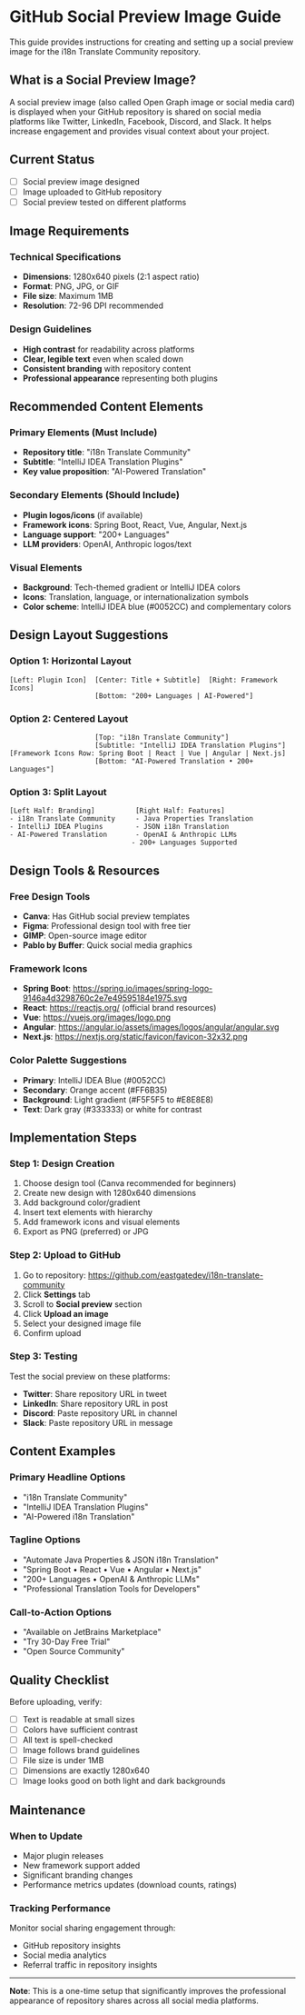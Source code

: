 # GitHub Social Preview Image Guide

This guide provides instructions for creating and setting up a social preview image for the i18n Translate Community repository.

## What is a Social Preview Image?

A social preview image (also called Open Graph image or social media card) is displayed when your GitHub repository is shared on social media platforms like Twitter, LinkedIn, Facebook, Discord, and Slack. It helps increase engagement and provides visual context about your project.

## Current Status

- [ ] Social preview image designed
- [ ] Image uploaded to GitHub repository
- [ ] Social preview tested on different platforms

## Image Requirements

### Technical Specifications
- **Dimensions**: 1280x640 pixels (2:1 aspect ratio)
- **Format**: PNG, JPG, or GIF
- **File size**: Maximum 1MB
- **Resolution**: 72-96 DPI recommended

### Design Guidelines
- **High contrast** for readability across platforms
- **Clear, legible text** even when scaled down
- **Consistent branding** with repository content
- **Professional appearance** representing both plugins

## Recommended Content Elements

### Primary Elements (Must Include)
- **Repository title**: "i18n Translate Community"
- **Subtitle**: "IntelliJ IDEA Translation Plugins"
- **Key value proposition**: "AI-Powered Translation"

### Secondary Elements (Should Include)
- **Plugin logos/icons** (if available)
- **Framework icons**: Spring Boot, React, Vue, Angular, Next.js
- **Language support**: "200+ Languages"
- **LLM providers**: OpenAI, Anthropic logos/text

### Visual Elements
- **Background**: Tech-themed gradient or IntelliJ IDEA colors
- **Icons**: Translation, language, or internationalization symbols
- **Color scheme**: IntelliJ IDEA blue (#0052CC) and complementary colors

## Design Layout Suggestions

### Option 1: Horizontal Layout
```
[Left: Plugin Icon]  [Center: Title + Subtitle]  [Right: Framework Icons]
                     [Bottom: "200+ Languages | AI-Powered"]
```

### Option 2: Centered Layout
```
                     [Top: "i18n Translate Community"]
                     [Subtitle: "IntelliJ IDEA Translation Plugins"]
[Framework Icons Row: Spring Boot | React | Vue | Angular | Next.js]
                     [Bottom: "AI-Powered Translation • 200+ Languages"]
```

### Option 3: Split Layout
```
[Left Half: Branding]          [Right Half: Features]
- i18n Translate Community     - Java Properties Translation
- IntelliJ IDEA Plugins        - JSON i18n Translation
- AI-Powered Translation       - OpenAI & Anthropic LLMs
                              - 200+ Languages Supported
```

## Design Tools & Resources

### Free Design Tools
- **Canva**: Has GitHub social preview templates
- **Figma**: Professional design tool with free tier
- **GIMP**: Open-source image editor
- **Pablo by Buffer**: Quick social media graphics

### Framework Icons
- **Spring Boot**: https://spring.io/images/spring-logo-9146a4d3298760c2e7e49595184e1975.svg
- **React**: https://reactjs.org/ (official brand resources)
- **Vue**: https://vuejs.org/images/logo.png
- **Angular**: https://angular.io/assets/images/logos/angular/angular.svg
- **Next.js**: https://nextjs.org/static/favicon/favicon-32x32.png

### Color Palette Suggestions
- **Primary**: IntelliJ IDEA Blue (#0052CC)
- **Secondary**: Orange accent (#FF6B35)
- **Background**: Light gradient (#F5F5F5 to #E8E8E8)
- **Text**: Dark gray (#333333) or white for contrast

## Implementation Steps

### Step 1: Design Creation
1. Choose design tool (Canva recommended for beginners)
2. Create new design with 1280x640 dimensions
3. Add background color/gradient
4. Insert text elements with hierarchy
5. Add framework icons and visual elements
6. Export as PNG (preferred) or JPG

### Step 2: Upload to GitHub
1. Go to repository: https://github.com/eastgatedev/i18n-translate-community
2. Click **Settings** tab
3. Scroll to **Social preview** section
4. Click **Upload an image**
5. Select your designed image file
6. Confirm upload

### Step 3: Testing
Test the social preview on these platforms:
- **Twitter**: Share repository URL in tweet
- **LinkedIn**: Share repository URL in post
- **Discord**: Paste repository URL in channel
- **Slack**: Paste repository URL in message

## Content Examples

### Primary Headline Options
- "i18n Translate Community"
- "IntelliJ IDEA Translation Plugins"
- "AI-Powered i18n Translation"

### Tagline Options
- "Automate Java Properties & JSON i18n Translation"
- "Spring Boot • React • Vue • Angular • Next.js"
- "200+ Languages • OpenAI & Anthropic LLMs"
- "Professional Translation Tools for Developers"

### Call-to-Action Options
- "Available on JetBrains Marketplace"
- "Try 30-Day Free Trial"
- "Open Source Community"

## Quality Checklist

Before uploading, verify:
- [ ] Text is readable at small sizes
- [ ] Colors have sufficient contrast
- [ ] All text is spell-checked
- [ ] Image follows brand guidelines
- [ ] File size is under 1MB
- [ ] Dimensions are exactly 1280x640
- [ ] Image looks good on both light and dark backgrounds

## Maintenance

### When to Update
- Major plugin releases
- New framework support added
- Significant branding changes
- Performance metrics updates (download counts, ratings)

### Tracking Performance
Monitor social sharing engagement through:
- GitHub repository insights
- Social media analytics
- Referral traffic in repository insights

---

**Note**: This is a one-time setup that significantly improves the professional appearance of repository shares across all social media platforms.